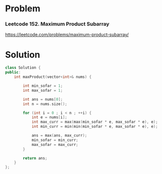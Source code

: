 
# Problem
### Leetcode 152. Maximum Product Subarray
https://leetcode.com/problems/maximum-product-subarray/

# Solution
```c++
class Solution {
public:
    int maxProduct(vector<int>& nums) {

        int min_sofar = 1;
        int max_sofar = 1;

        int ans = nums[0];
        int n = nums.size();

        for (int i = 0 ; i < n ; ++i) {
            int e = nums[i];
            int max_curr = max(max(min_sofar * e, max_sofar * e), e);
            int min_curr = min(min(min_sofar * e, max_sofar * e), e);

            ans = max(ans, max_curr);
            min_sofar = min_curr;
            max_sofar = max_curr;
        }

        return ans;
    }
};
```